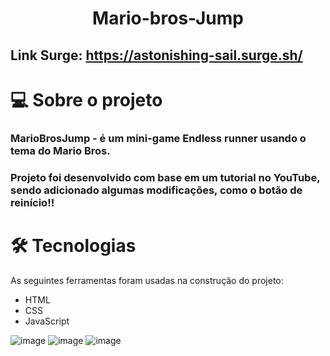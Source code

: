 # <h1 align="center"> Mario-bros-Jump </h1>
## Link Surge: https://astonishing-sail.surge.sh/

# 💻 Sobre o projeto
### MarioBrosJump - é um mini-game Endless runner usando o tema do Mario Bros.

### Projeto foi desenvolvido com base em um tutorial no YouTube, sendo adicionado algumas modificações, como o botão de reinício!!

# 🛠 Tecnologias
 As seguintes ferramentas foram usadas na construção do projeto:

- HTML
- CSS
- JavaScript

![image](https://user-images.githubusercontent.com/91287071/174610613-7ebab296-2397-4f73-a90d-e1ffd8bd1a89.png)
![image](https://user-images.githubusercontent.com/91287071/174611061-cc1662b4-eaa6-428d-91a0-a9bd40bcd71c.png)
![image](https://user-images.githubusercontent.com/91287071/174610411-4201a6cc-343f-4459-a1ce-9df9311e71d7.png)
